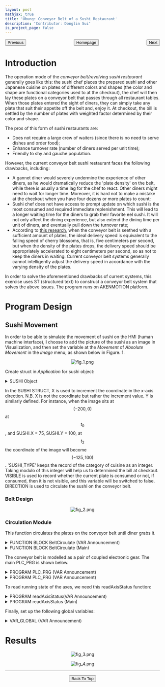 ```yaml
---
layout: post
mathjax: true
title: 'Übung: Conveyor Belt of a Sushi Restaurant'
description: 'Contributor: Donglin Sui'
is_project_page: false
---
```



<p style="text-align:center;">
<button type="button" onclick="window.location.href='index.html';">Homepage</button>
<span style="float:left;"><button type="button" onclick="alert('This is the first practice!')">Previous</button></span>
<span style="float:right;"><button type="button" onclick="window.location.href='ch3.html';">Next</button></span>
</p>

# Introduction

The operation mode of the _conveyor belt/revolving sushi restaurant_ generally goes like this: the sushi chef places the prepared sushi and other Japanese cuisine on plates of different colors and shapes (the color and shape are functional categories used to at the checkout), the chef will then lay these plates on a conveyor belt that passes through all restaurant tables. When those plates entered the sight of diners, they can simply take any plate that suit their appetite off the belt and, enjoy it. At checkout, the bill is settled by the number of plates with weighted factor determined by their color and shape. 

The pros of this form of sushi restaurants are:
* Does not require a large crew of waiters (since there is no need to serve dishes and order food);
* Enhance turnover rate (number of diners served per unit time);
* Friendly to shy and gauche population.

However, the current conveyor belt sushi restaurant faces the following drawbacks, including:
* A gannet diner would severely undermine the experience of other diners, as he would dramatically reduce the 'plate density' on the belt, while there is usually a time lag for the chef to react. Other diners might need to wait for longer time. Moreover, it is hard not to make a mistake at the checkout when you have four dozens or more plates to count;
*  Sushi chef does not have access to prompt update on which sushi is the most consumed and required immediate replenishment. This will lead to a longer waiting time for the diners to grab their favorite eel sushi. It will not only affect the dining experience, but also extend the dining time per unit of diners, and eventually pull down the turnover rate;
*   According to [this research](https://zh.wikipedia.org/wiki/\%E8\%BF\%B4\%E8\%BD\%89\%E5\%A3\%BD\%E5\%8F\%B8), when the conveyor belt is seethed with a sufficient amount of plates, the ideal delivery speed is equivalent to the falling speed of cherry blossoms, that is, five centimeters per second, but when the density of the plates drops, the delivery speed should be appropriately accelerated to eight centimeters per second, so as not to keep the diners in waiting. Current conveyor belt systems generally cannot intelligently adjust the delivery speed in accordance with the varying density of the plates.

In order to solve the aforementioned drawbacks of current systems, this exercise uses ST (structured text) to construct a conveyor belt system that solves the above issues. The program runs on AKENMOTION platform.

# Program Design
## Sushi Movement
In order to be able to simulate the movement of sushi on the HMI (human machine interface), I choose to add the picture of the sushi as an image in Visualization, and then set the variable at the _Movement_ of _Absolute Movement_ in the _image_ menu, as shown below in Figure. 1.

<p align="center">
    <img src="https://drive.google.com/uc?export=view&id=1lIpObCLxJlhlWF4SeBaD0FJ91upWev2M" alt="fig_1.png">
</p>

Create struct in _Application_ for sushi object:
<details>
  <summary>SUSHI Object</summary>

```
TYPE SUSHI :
STRUCT
    X           :       LREAL;      // X-coordinate of the sushi image
    Y           :       LREAL;      // Y-coordinate of the sushi image
    SUSHI_TYPE  :       INT;        // Sushi types in integer ID
    VISIBLE     :       BOOL;       // TRUE for visible; FALSE for invisible
    DIRECTION   :       STRING;     // 'FORWARD', 'BACKWARD', 'UPWARD', 'DOWNWARD'
END_STRUCT
END_TYPE
```

</details>

In the SUSHI STRUCT, X is used to increment the coordinate in the x-axis direction. N.B. X is not the coordinate but rather the increment value. Y is similarly defined. For instance, when the image sits at $$(-200, 0)$$ at $$t_{0}$$, and SUSHI.X = 75, SUSHI.Y = 100, at $$t_{2}$$ the coordinate of the image will become $$(-125, 100)$$. 'SUSHI_TYPE' keeps the record of the category of cuisine as an integer. Taking modulo of this integer will help us to determined the bill at checkout. VISIBLE is used to record whether the current plate is consumed or not, if consumed, then it is not visible, and this variable will be switched to false. DIRECTION is used to circulate the sushi on the conveyor belt.

### Belt Design
<p align="center">
    <img src="https://drive.google.com/uc?export=view&id=1iyxSscqIdF44Ax1D2Mk9xjSSAXEJ9yrm" alt="fig_2.png">
</p>

### Circulation Module
This function circulates the plates on the conveyor belt until diner grabs it.

<details>
    <summary>FUNCTION BLOCK BeltCirculate (VAR Announcement)</summary>
    
```
FUNCTION_BLOCK BeltCirculate
VAR_INPUT
END_VAR
VAR_OUTPUT
END_VAR
VAR
	TON1    :   Standard.TON;
	TON2    :   Standard.TON;
	TON3    :   Standard.TON;
	i       :   INT;          // int var
	ii      :   INT:=0;       // another int var
	speed   :   LREAL;
END_VAR
```

</details>

<details>
    <summary>FUNCTION BLOCK BeltCirculate (Main)</summary>

```
WHILE DoCirculate DO
	TON1(IN:=NOT TON1.Q, PT:=T#0.01S);
	TON2(IN:=NOT TON2.Q, PT:=T#0.05S);
	IF (TON1.Q AND speedLVL) OR (TON2.Q AND NOT speedLVL) THEN
		ii := 0;
		WHILE ii < 6 DO
			IF obj[ii].DIRECTION = 'FORWARD' THEN
				obj[ii].X := obj[ii].X + 5;
				IF obj[ii].X = (1350+ii*400) THEN
					obj[ii].DIRECTION := 'DOWNWARD';
				END_IF
			END_IF
			
			IF obj[ii].DIRECTION = 'BACKWARD' THEN
				obj[ii].X := obj[ii].X - 5;
				IF obj[ii].X = ii*400 THEN
					obj[ii].DIRECTION := 'UPWARD';
				END_IF
			END_IF
			
			IF obj[ii].DIRECTION = 'UPWARD' THEN
				obj[ii].Y := obj[ii].Y - 5;
				IF obj[ii].Y = 0 THEN
					obj[ii].DIRECTION := 'FORWARD';
				END_IF
			END_IF
			IF obj[ii].DIRECTION = 'DOWNWARD' THEN
				obj[ii].Y := obj[ii].Y + 5;
				IF obj[ii].Y = 375 THEN
					obj[ii].DIRECTION := 'BACKWARD';
				END_IF
			END_IF
			ii := ii + 1;
		END_WHILE
	END_IF
END_WHILE    
```

</details>

The conveyor belt is modelled as a pair of coupled electronic gear. The main PLC_PRG is shown below.

<details>
    <summary>PROGRAM PLC_PRG (VAR Announcement)</summary>
    
```
PROGRAM PLC_PRG
VAR
	(* For conveyor belt*)
	fbPower1	:	SM3_Basic.MC_Power;
	fbPower2	:	SM3_Basic.MC_Power;
	fbGearIn	:	SM3_Basic.MC_GearIn;
	fbGearOut	:	SM3_Basic.MC_GearOut;
	fbHalt		:	SM3_Basic.MC_Halt;
	fbMoveVel	:	SM3_Basic.MC_MoveVelocity;
	bStart		:	BOOL;		//Start button for conveyor belt
	bStop		:	BOOL;		//Stop button for conveyor belt
	fbStopRtrig	:	Standard.R_TRIG;
	fbStartRtrig:	Standard.R_TRIG;
	nState		:	BYTE;
	
	(*For moving sushi*)
	
	i			:	INT;					// integer variable
	ii			:	INT;					// another int variable
	iii			:	INT;					// yet another int variable
	TON1		:	Standard.TON; 			// first timer
	TON2		:	Standard.TON; 			// second timer
	fStart		:	BOOL;					// start to put food onto the conveyor belt
	fbBeltCirculate :	BeltCirculate;
END_VAR
```

</details>


<details>
    <summary>PROGRAM PLC_PRG (VAR Announcement)</summary>
    
```
(*Initialization*)
fbPower1(Axis:=AxisX, Enable:= TRUE, bDriveStart:= TRUE, bRegulatorOn:= TRUE);
fbPower2(Axis:=AxisY, Enable:= TRUE, bDriveStart:= TRUE, bRegulatorOn:= TRUE);
readAxisStatus();

(* For conveyor belt*)

FOR i := 0 TO 5 DO
	obj[i].X	:=	0; //-i * 200; // set distance between dishes to be 200 units 
	obj[i].Y	:=  0; // all dishes initially are placed on the same horizontal conveyor belt, namely belt 1
	obj[i].SUSHI_TYPE:= i MOD 3 ; // 3 kinds of sushi in total
	obj[i].DIRECTION := 'FORWARD';	// all sushi initially moving forward
END_FOR


CASE nState OF
	0:
		IF fbPower1.Status AND fbPower2.Status THEN
			nState := 1;
		END_IF
	1:
		fbStartRtrig(CLK:= bStart);
		IF fbStartRtrig.Q THEN
			nState := 2;
			fbGearIn(Execute := FALSE, Master := AxisX, Slave:= AxisY);
			fbMoveVel(Execute := FALSE, Axis:= AxisX);
		END_IF
	2:
		fbGearIn(Execute := TRUE, RatioNumerator := 1, RatioDenominator := 3, Acceleration := 10000, Deceleration:= 10000, Master:= AxisX, Slave:= AxisY);
		fbMoveVel(Execute:= fbGearIn.InGear, Direction:= 1, Velocity := 360, Acceleration:= 10000, Deceleration:= 10000, Axis := AxisX);
		
		(*Circulating the dishes onto the belt*)
		fbBeltCirculate();
		
		fbStopRtrig(CLK:=bStop);
		IF fbStopRtrig.Q THEN
			nState := 3;
			fbMoveVel(Execute:= FALSE, Axis:= AxisX);
			fbHalt(Axis:=AxisX,Execute:=FALSE);
		END_IF
	3:
		fbGearIn(Execute:= FALSE, RatioNumerator:=1, RatioDenominator:= 1, Acceleration:= 10000, Deceleration:= 10000, Master:= AxisX, Slave:=AxisY);
		fbHalt(Axis:=AxisX,Execute:= TRUE, Deceleration:=10000);
		IF fbHalt.Done THEN
			fbHalt(Axis:=AxisX,Execute:=FALSE);
			nState:=4;
		END_IF
	4:
		fbGearOut(Slave:=AxisY,Execute:=TRUE);
		IF fbGearOut.Done THEN
			fbGearOut(Slave:=AxisY, Execute:=FALSE);
			fbHalt(Axis:=AxisY, Execute:= FALSE);
			nState := 5;
		END_IF
	5:
		fbHalt(Axis:=AxisY, Execute:= TRUE,Deceleration:=10000);
		IF fbHalt.Done THEN
			nState:=1;
			fbHalt(Axis:=AxisY,Execute:=FALSE);
		END_IF
END_CASE
```

</details>

To read running state of the axes, we need this readAxisStatus function:

<details>
    <summary>PROGRAM readAxisStatus(VAR Announcement)</summary>
    
```
PROGRAM readAxisStatus
VAR
	fbReadStatusX:	SM3_Basic.MC_ReadStatus;
	fbReadStatusY:	SM3_Basic.MC_ReadStatus;
END_VAR
```

</details>

<details>
    <summary>PROGRAM readAxisStatus (Main)</summary>
    
```
// Display Status of the two Axises
// Status of AxisX
fbReadStatusX(Axis:=AxisX,Enable:=1);
IF fbReadStatusX.Errorstop THEN
	statusX := 'ErrorStop';
ELSIF fbReadStatusX.Disabled THEN
	statusX	:= 'Disabled';
ELSIF fbReadStatusX.Stopping THEN
	statusX := 'Stopping';
ELSIF fbReadStatusX.Homing THEN
	statusX := 'Homing';
ELSIF fbReadStatusX.StandStill THEN
	statusX := 'StandStill';
ELSIF fbReadStatusX.DiscreteMotion THEN
	statusX := 'DiscreteMotion';
ELSIF fbReadStatusX.ContinuousMotion THEN
	statusX := 'ContinuousMotion';
ELSIF fbReadStatusX.SynchronizedMotion THEN
	statusX := 'SynchronizedMotion';
END_IF
// Status of AxisY
fbReadStatusY(Axis:=AxisY,Enable:=1);
IF fbReadStatusY.Errorstop THEN
	statusY := 'ErrorStop';
ELSIF fbReadStatusY.Disabled THEN
	statusY	:= 'Disabled';
ELSIF fbReadStatusY.Stopping THEN
	statusY := 'Stopping';
ELSIF fbReadStatusY.Homing THEN
	statusY := 'Homing';
ELSIF fbReadStatusY.StandStill THEN
	statusY := 'StandStill';
ELSIF fbReadStatusY.DiscreteMotion THEN
	statusY := 'DiscreteMotion';
ELSIF fbReadStatusY.ContinuousMotion THEN
	statusY := 'ContinuousMotion';
ELSIF fbReadStatusY.SynchronizedMotion THEN
	statusY := 'SynchronizedMotion';
END_IF
```

</details>

Finally, set up the following global variables:

<details>
    <summary>VAR_GLOBAL (VAR Announcement)</summary>
    
```
VAR_GLOBAL
	statusX     :   STRING;
	statusY     :   STRING;
	resetDone   :   BOOL;
	obj         :   ARRAY [0..11] OF SUSHI; // array of SUSHI with 11 elements.
	speedLVL    :   BOOL;
	DoCirculate :   BOOL;
END_VAR
```

</details>

# Results

<p align="center">
    <img src="https://drive.google.com/uc?export=view&id=11nYxFsCvLna6i_RuADyNq3KaYe7wg1Hb" alt="fig_3.png">
</p>

<p align="center">
    <img src="https://drive.google.com/uc?export=view&id=1UdghSGMzgJ_ovmTy1mzklACjjjltTp7J" alt="fig_4.png">
</p>

***



<p style="text-align:center;">
<button type="button" onclick="window.location.href='#top';">Back To Top</button>
<p>
